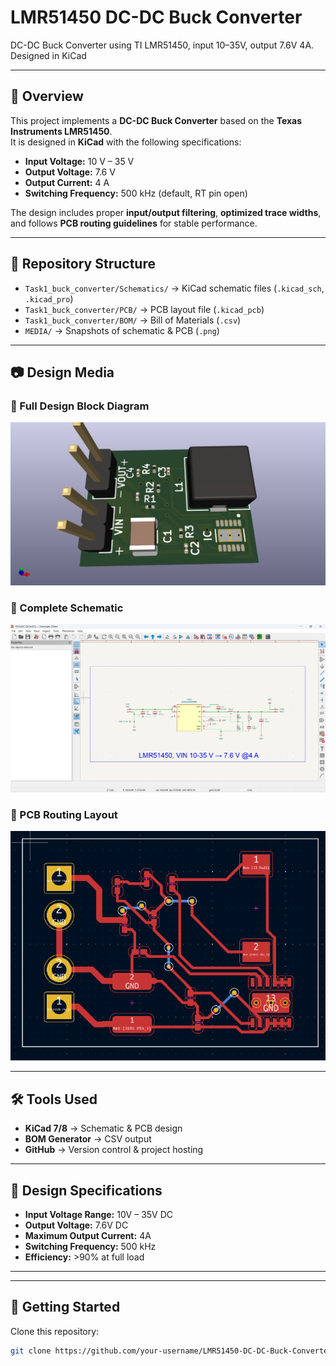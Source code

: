 # LMR51450 DC-DC Buck Converter
DC-DC Buck Converter using TI LMR51450, input 10–35V, output 7.6V 4A. Designed in KiCad

---

## 📌 Overview
This project implements a **DC-DC Buck Converter** based on the **Texas Instruments LMR51450**.  
It is designed in **KiCad** with the following specifications:

- **Input Voltage:** 10 V – 35 V  
- **Output Voltage:** 7.6 V  
- **Output Current:** 4 A  
- **Switching Frequency:** 500 kHz (default, RT pin open)  

The design includes proper **input/output filtering**, **optimized trace widths**, and follows **PCB routing guidelines** for stable performance.

---

## 📂 Repository Structure
- `Task1_buck_converter/Schematics/` → KiCad schematic files (`.kicad_sch`, `.kicad_pro`)  
- `Task1_buck_converter/PCB/` → PCB layout file (`.kicad_pcb`)  
- `Task1_buck_converter/BOM/` → Bill of Materials (`.csv`)  
- `MEDIA/` → Snapshots of schematic & PCB (`.png`)  

---

## 📷 Design Media

### 🔹 Full Design Block Diagram
![Design](MEDIA/design_buck_converter.png)

### 🔹 Complete Schematic
![Schematic](MEDIA/Schematic.png)

### 🔹 PCB Routing Layout
![PCB Routing](MEDIA/PCB%20routing.png)

---

## 🛠 Tools Used
- **KiCad 7/8** → Schematic & PCB design  
- **BOM Generator** → CSV output  
- **GitHub** → Version control & project hosting  

---

## 🔧 Design Specifications
- **Input Voltage Range:** 10V – 35V DC  
- **Output Voltage:** 7.6V DC  
- **Maximum Output Current:** 4A  
- **Switching Frequency:** 500 kHz  
- **Efficiency:** >90% at full load  

---

---

## 🚀 Getting Started
Clone this repository:
```bash
git clone https://github.com/your-username/LMR51450-DC-DC-Buck-Converter.git
